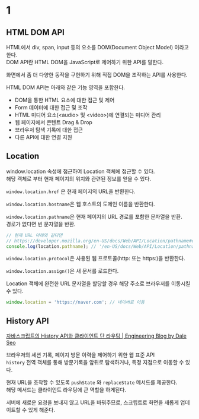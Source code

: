 # 1

## HTML DOM API

HTML에서 div, span, input 등의 요소를 DOM(Document Object Model) 이라고 한다.  
DOM API란 HTML DOM을 JavaScript로 제어하기 위한 API를 말한다.

화면에서 좀 더 다양한 동작을 구현하기 위해 직접 DOM을 조작하는 API를 사용한다.

HTML DOM API는 아래와 같은 기능 영역을 포함한다.

- DOM을 통한 HTML 요소에 대한 접근 및 제어
- Form 데이터에 대한 접근 및 조작
- HTML 미디어 요소(\<audio> 및 \<video>)에 연결되는 미디어 관리
- 웹 페이지에서 콘텐트 Drag & Drop
- 브라우저 탐색 기록에 대한 접근
- 다른 API에 대한 연결 지원

## Location

window.location 속성에 접근하여 Location 객체에 접근할 수 있다.  
해당 객체로 부터 현재 페이지의 위치와 관련된 정보를 얻을 수 있다.

`window.location.href` 은 현재 페이지의 URL을 반환한다.

`window.location.hostname`은 웹 호스트의 도메인 이름을 반환한다.

`window.location.pathname`은 현재 페이지의 URL 경로를 포함한 문자열을 반환.  
 경로가 없다면 빈 문자열을 반환.

```js
// 현재 URL 아래와 같다면
// https://developer.mozilla.org/en-US/docs/Web/API/Location/pathname#examples
console.log(location.pathname); // '/en-US/docs/Web/API/Location/pathname'
```

`window.location.protocol`은 사용된 웹 프로토콜(http: 또는 https:)을 반환한다.

`window.location.assign()`은 새 문서를 로드한다.

Location 객체에 완전한 URL 문자열을 할당할 경우 해당 주소로 브라우저를 이동시킬 수 있다.

```js
window.location = 'https://naver.com'; // 네이버로 이동
```

## History API

[자바스크립트의 History API와 클라이언트 단 라우팅 | Engineering Blog by Dale Seo](https://www.daleseo.com/js-history-api/)

브라우저의 세션 기록, 페이지 방문 이력을 제어하기 위한 웹 표준 API  
`history` 전역 객체를 통해 방문기록을 앞뒤로 탐색하거나, 특정 지점으로 이동할 수 있다.

현재 URL을 조작할 수 있도록 `pushState` 와 `replaceState` 메서드를 제공한다.  
해당 메서드는 클라이언트 라우팅에 큰 역할을 하게된다.

서버에 새로운 요청을 보내지 않고 URL을 바꿔주므로, 스크립트로 화면을 새롭게 업데이트할 수 있게 해준다.
